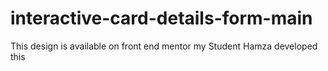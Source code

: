 # interactive-card-details-form-main
This design is available on front end mentor my Student Hamza developed this
